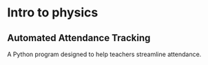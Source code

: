 # Intro to physics
## Automated Attendance Tracking

A Python program designed to help teachers streamline attendance.
